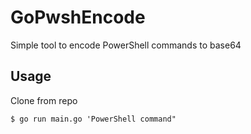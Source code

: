 # GoPwshEncode
Simple tool to encode PowerShell commands to base64

## Usage
Clone from repo

```
$ go run main.go 'PowerShell command"
```
